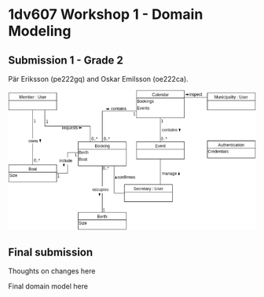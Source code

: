 # 1dv607 Workshop 1 - Domain Modeling

## Submission 1 - Grade 2

Pär Eriksson (pe222gq) and Oskar Emilsson (oe222ca).

![UML Domain Model](workshop-1.png)

## Final submission

Thoughts on changes here

Final domain model here

